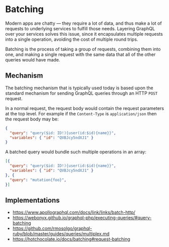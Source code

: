 # Batching

Modern apps are chatty — they require a lot of data,
and thus make a lot of requests to underlying services to fulfill those needs.
Layering GraphQL over your services solves this issue,
since it encapsulates multiple requests into a single operation, avoiding the cost of multiple round trips.

Batching is the process of taking a group of requests, combining them into one,
and making a single request with the same data that all of the other queries would have made.

## Mechanism

The batching mechanism that is typically used today is based upon the standard mechanism
for sending GraphQL queries through an HTTP `POST` request.

In a normal request, the request body would contain the request parameters at the top level.
For example if the `Content-Type` is `application/json` then the request body may be:

```json
{
  "query": "query($id: ID!){user(id:$id){name}}",
  "variables": { "id": "QVBJcy5ndXJ1" }
}
```

A batched query would bundle such multiple operations in an array:

```json
[{
  "query": "query($id: ID!){user(id:$id){name}}",
  "variables": { "id": "QVBJcy5ndXJ1" }
}, {
  "query": "mutation{foo}",
}]
```

## Implementations

- https://www.apollographql.com/docs/link/links/batch-http/
- https://webonyx.github.io/graphql-php/executing-queries/#query-batching
- https://github.com/rmosolgo/graphql-ruby/blob/master/guides/queries/multiplex.md
- https://hotchocolate.io/docs/batching#request-batching

